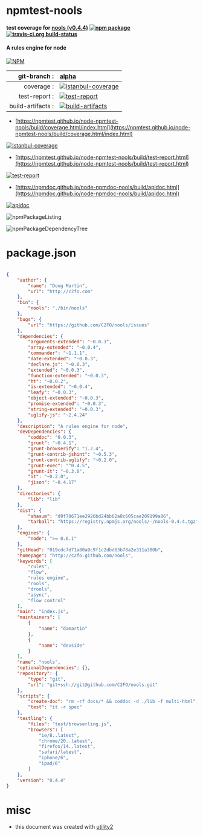 # npmtest-nools

#### test coverage for  [nools (v0.4.4)](http://c2fo.github.com/nools)  [![npm package](https://img.shields.io/npm/v/npmtest-nools.svg?style=flat-square)](https://www.npmjs.org/package/npmtest-nools) [![travis-ci.org build-status](https://api.travis-ci.org/npmtest/node-npmtest-nools.svg)](https://travis-ci.org/npmtest/node-npmtest-nools)

#### A rules engine for node

[![NPM](https://nodei.co/npm/nools.png?downloads=true&downloadRank=true&stars=true)](https://www.npmjs.com/package/nools)

| git-branch : | [alpha](https://github.com/npmtest/node-npmtest-nools/tree/alpha)|
|--:|:--|
| coverage : | [![istanbul-coverage](https://npmtest.github.io/node-npmtest-nools/build/coverage.badge.svg)](https://npmtest.github.io/node-npmtest-nools/build/coverage.html/index.html)|
| test-report : | [![test-report](https://npmtest.github.io/node-npmtest-nools/build/test-report.badge.svg)](https://npmtest.github.io/node-npmtest-nools/build/test-report.html)|
| build-artifacts : | [![build-artifacts](https://npmtest.github.io/node-npmtest-nools/glyphicons_144_folder_open.png)](https://github.com/npmtest/node-npmtest-nools/tree/gh-pages/build)|

- [https://npmtest.github.io/node-npmtest-nools/build/coverage.html/index.html](https://npmtest.github.io/node-npmtest-nools/build/coverage.html/index.html)

[![istanbul-coverage](https://npmtest.github.io/node-npmtest-nools/build/screenCapture.buildCi.browser.%252Ftmp%252Fbuild%252Fcoverage.lib.html.png)](https://npmtest.github.io/node-npmtest-nools/build/coverage.html/index.html)

- [https://npmtest.github.io/node-npmtest-nools/build/test-report.html](https://npmtest.github.io/node-npmtest-nools/build/test-report.html)

[![test-report](https://npmtest.github.io/node-npmtest-nools/build/screenCapture.buildCi.browser.%252Ftmp%252Fbuild%252Ftest-report.html.png)](https://npmtest.github.io/node-npmtest-nools/build/test-report.html)

- [https://npmdoc.github.io/node-npmdoc-nools/build/apidoc.html](https://npmdoc.github.io/node-npmdoc-nools/build/apidoc.html)

[![apidoc](https://npmdoc.github.io/node-npmdoc-nools/build/screenCapture.buildCi.browser.%252Ftmp%252Fbuild%252Fapidoc.html.png)](https://npmdoc.github.io/node-npmdoc-nools/build/apidoc.html)

![npmPackageListing](https://npmtest.github.io/node-npmtest-nools/build/screenCapture.npmPackageListing.svg)

![npmPackageDependencyTree](https://npmtest.github.io/node-npmtest-nools/build/screenCapture.npmPackageDependencyTree.svg)



# package.json

```json

{
    "author": {
        "name": "Doug Martin",
        "url": "http://c2fo.com"
    },
    "bin": {
        "nools": "./bin/nools"
    },
    "bugs": {
        "url": "https://github.com/C2FO/nools/issues"
    },
    "dependencies": {
        "arguments-extended": "~0.0.3",
        "array-extended": "~0.0.4",
        "commander": "~1.1.1",
        "date-extended": "~0.0.3",
        "declare.js": "~0.0.3",
        "extended": "~0.0.3",
        "function-extended": "~0.0.3",
        "ht": "~0.0.2",
        "is-extended": "~0.0.4",
        "leafy": "~0.0.3",
        "object-extended": "~0.0.3",
        "promise-extended": "~0.0.3",
        "string-extended": "~0.0.3",
        "uglify-js": "~2.4.24"
    },
    "description": "A rules engine for node",
    "devDependencies": {
        "coddoc": "0.0.3",
        "grunt": "~0.4.1",
        "grunt-browserify": "1.2.4",
        "grunt-contrib-jshint": "~0.5.3",
        "grunt-contrib-uglify": "~0.2.0",
        "grunt-exec": "^0.4.5",
        "grunt-it": "~0.3.0",
        "it": "~0.2.0",
        "jison": "~0.4.17"
    },
    "directories": {
        "lib": "lib"
    },
    "dist": {
        "shasum": "d9f70671ee2926bd24bb62a8c605cae209199a86",
        "tarball": "https://registry.npmjs.org/nools/-/nools-0.4.4.tgz"
    },
    "engines": {
        "node": ">= 0.6.1"
    },
    "gitHead": "019cdc7d71a80a9c9f1c2dbd63b78a2e311a380b",
    "homepage": "http://c2fo.github.com/nools",
    "keywords": [
        "rules",
        "flow",
        "rules engine",
        "rools",
        "drools",
        "async",
        "flow control"
    ],
    "main": "index.js",
    "maintainers": [
        {
            "name": "damartin"
        },
        {
            "name": "devside"
        }
    ],
    "name": "nools",
    "optionalDependencies": {},
    "repository": {
        "type": "git",
        "url": "git+ssh://git@github.com/C2FO/nools.git"
    },
    "scripts": {
        "create-doc": "rm -rf docs/* && coddoc -d ./lib -f multi-html",
        "test": "it -r spec"
    },
    "testling": {
        "files": "test/browserling.js",
        "browsers": [
            "ie/8..latest",
            "chrome/20..latest",
            "firefox/14..latest",
            "safari/latest",
            "iphone/6",
            "ipad/6"
        ]
    },
    "version": "0.4.4"
}
```



# misc
- this document was created with [utility2](https://github.com/kaizhu256/node-utility2)
